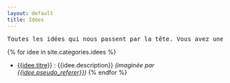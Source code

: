 ```yaml
---
layout: default
title: Idées
---
```


<pre>Toutes les idées qui nous passent par la tête. Vous avez une nouvelle idée ? N'hésitez pas à <a href="{{site.baseurl}}/tutos/2013/11/20/creer-fiche-idee.html">nous le dire</a>.</pre>

{% for idee in site.categories.idees %}
* [{{idee.titre}}]({{site.baseurl}}{{idee.url}}) : {{idee.description}} *(imaginée par [{{idee.pseudo_referer}}]({{site.baseurl}}/membres.html#{{idee.pseudo_referer}}))*
{% endfor %}

